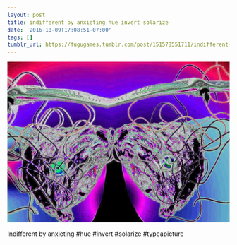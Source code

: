 ```yaml
---
layout: post
title: indifferent by anxieting hue invert solarize
date: '2016-10-09T17:08:51-07:00'
tags: []
tumblr_url: https://fugugames.tumblr.com/post/151578551711/indifferent-by-anxieting-hue-invert-solarize
---
```

 ![](/tumblr_files/tumblr_oestesy4H21tgne1po1_1280.jpg)  

Indifferent by anxieting #hue #invert #solarize #typeapicture


